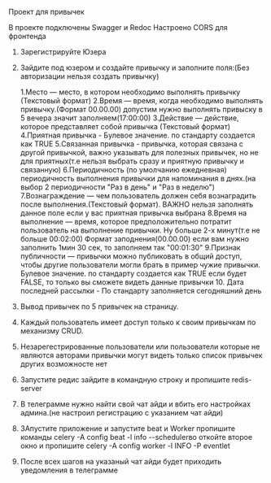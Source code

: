 Проект для привычек 

В проекте подключены Swagger и Redoc
Настроено CORS для фронтенда


1. Зарегистрируйте Юзера
2. Зайдите под юзером и создайте привычку и заполните поля:(Без авторизации нельзя создать привычку)

      1.Место — место, в котором необходимо выполнять привычку (Текстовый формат)
      2.Время — время, когда необходимо выполнять привычку.(Формат 00.00.00) допустим нужно выполнять привыску в 5 вечера значит заполняем(17:00:00)
      3.Действие — действие, которое представляет собой привычка (Текстовый формат)
      4.Приятная привычка - Булевое значение. по стандарту создается как TRUE
      5.Связанная привычка - привычка, которая связана с другой привычкой, важно указывать для полезных привычек, 
      но не для приятных(т.е нельзя выбрать сразу и приятную привычку и связанную)
      6.Периодичность (по умолчанию ежедневная) периодичность выполнения привычки для напоминания в днях.(на выбор 2 периодичности "Раз в день" и "Раз в неделю")
      7.Вознаграждение — чем пользователь должен себя вознаградить после выполнения.(Текстовый формат). ВАЖНО нельзя заполнять данное поле если у вас приятная привычка выбрана
      8.Время на выполнение — время, которое предположительно потратит пользователь на выполнение привычки. Ну больше 2-х минут(т.е не больше 00:02:00)
      Формат заподнения(00.00.00) если вам нужно заполнить 1мин 30 сек, то заполняем так "00:01:30"
      9.Признак публичности — привычки можно публиковать в общий доступ, чтобы другие пользователи могли брать в пример чужие привычки. 
      Булевое значение. по стандарту создается как TRUE если будет FALSE, то только вы сможете видеть данные привычки
      10. Дата последней рассылки - По стандарту заполняется сегодняшний день
3. Вывод привычек по 5 привычек на страницу. 
4. Каждый пользователь имеет доступ только к своим привычкам по механизму CRUD.
5. Незарегестрированные пользователи или пользователи которые не являются авторами привычки могут видеть только список привычек других возможносте нет
7. Запустите редис зайдите в командную строку и пропишите redis-server
6. В телеграмме нужно найти свой чат айди и вбить его настройках админа.(не настроил регистрацию с указанием чат айди)
8. ЗАпустите приложение и запустите beat и Worker пропишите команды 
celery -A config beat -l info --schedulerво откойте второе окно и пропишите celery -A config worker -l INFO -P eventlet 
9. После всех шагов на указаный чат айди будет приходить уведомления в телеграмме